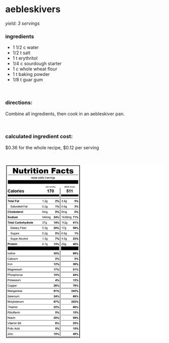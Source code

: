 # aebleskivers
*yield: 3 servings*

### ingredients
- 1 1/2 c water
- 1/2 t salt
- 1 t erythritol
- 1/4 c sourdough starter
- 1 c whole wheat flour
- 1 t baking powder
- 1/8 t guar gum

<br>

### directions:

Combine all ingredients, then cook in an aebleskiver pan.


<br>

### calculated ingredient cost:

$0.36 for the whole recipe, $0.12 per serving

<br>

![aebleskivers nutrition facts](../../source/nutrition/nutrition_labels/aebleskivers/nutrition_facts.png)